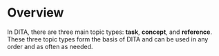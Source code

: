 # Overview

In DITA, there are three main topic types: **task**, **concept**, and **reference**. These three topic types form the basis of DITA and can be used in any order and as often as needed. 

